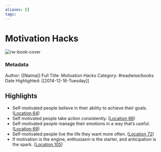 ```yaml
---
aliases: []
tags:
---
```

# Motivation Hacks

![rw-book-cover](https://m.media-amazon.com/images/I/91nda6UqtqL._SY160.jpg)
### Metadata
Author: [[Naima]]
Full Title: Motivation Hacks
Category: #readwise/books
Date Highlighted: [[2014-12-16-Tuesday]]

## Highlights
- Self-motivated people believe in their ability to achieve their goals. ([Location 64](https://readwise.io/to_kindle?action=open&asin=B00HVB956G&location=64))
- Self motivated people take action consistently. ([Location 66](https://readwise.io/to_kindle?action=open&asin=B00HVB956G&location=66))
- Self-motivated people manage their emotions in a way that’s useful. ([Location 69](https://readwise.io/to_kindle?action=open&asin=B00HVB956G&location=69))
- Self-motivated people live the life they want more often. ([Location 72](https://readwise.io/to_kindle?action=open&asin=B00HVB956G&location=72))
- If motivation is the engine, enthusiasm is the starter, and anticipation is the spark. ([Location 105](https://readwise.io/to_kindle?action=open&asin=B00HVB956G&location=105))

